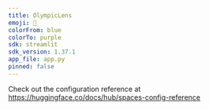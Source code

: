 ```yaml
---
title: OlympicLens
emoji: 🏢
colorFrom: blue
colorTo: purple
sdk: streamlit
sdk_version: 1.37.1
app_file: app.py
pinned: false
---
```


Check out the configuration reference at https://huggingface.co/docs/hub/spaces-config-reference
